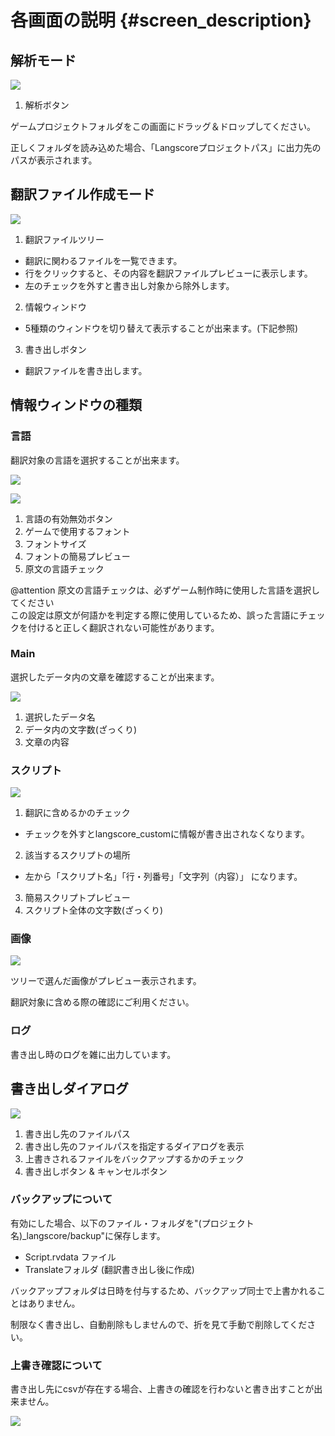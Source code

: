 # 各画面の説明 {#screen_description}

## 解析モード

![](analyze_mode.png)

1. 解析ボタン

ゲームプロジェクトフォルダをこの画面にドラッグ＆ドロップしてください。

正しくフォルダを読み込めた場合、「Langscoreプロジェクトパス」に出力先のパスが表示されます。


## 翻訳ファイル作成モード

![](edit_mode.png)

1. 翻訳ファイルツリー 
  - 翻訳に関わるファイルを一覧できます。
  - 行をクリックすると、その内容を翻訳ファイルプレビューに表示します。
  - 左のチェックを外すと書き出し対象から除外します。

2. 情報ウィンドウ
  - 5種類のウィンドウを切り替えて表示することが出来ます。(下記参照)

3. 書き出しボタン
  - 翻訳ファイルを書き出します。

## 情報ウィンドウの種類

### 言語

翻訳対象の言語を選択することが出来ます。

![](edit_mode2.png)

![](language.png)

1. 言語の有効無効ボタン
2. ゲームで使用するフォント
3. フォントサイズ
4. フォントの簡易プレビュー
5. 原文の言語チェック

@attention 原文の言語チェックは、必ずゲーム制作時に使用した言語を選択してください<br>
この設定は原文が何語かを判定する際に使用しているため、誤った言語にチェックを付けると正しく翻訳されない可能性があります。

### Main

選択したデータ内の文章を確認することが出来ます。

![](edit_mode3.png)

1. 選択したデータ名
2. データ内の文字数(ざっくり)
3. 文章の内容


### スクリプト

![](edit_mode4.png)

1. 翻訳に含めるかのチェック
  - チェックを外すとlangscore_customに情報が書き出されなくなります。
2. 該当するスクリプトの場所
  - 左から「スクリプト名」「行・列番号」「文字列（内容）」 になります。
3. 簡易スクリプトプレビュー
4. スクリプト全体の文字数(ざっくり)

### 画像

![](edit_mode5.png)

ツリーで選んだ画像がプレビュー表示されます。

翻訳対象に含める際の確認にご利用ください。

### ログ

書き出し時のログを雑に出力しています。


## 書き出しダイアログ

![](write_dialog1.png)

1. 書き出し先のファイルパス
2. 書き出し先のファイルパスを指定するダイアログを表示
3. 上書きされるファイルをバックアップするかのチェック
4. 書き出しボタン & キャンセルボタン

### バックアップについて

有効にした場合、以下のファイル・フォルダを"(プロジェクト名)_langscore/backup"に保存します。

* Script.rvdata ファイル
* Translateフォルダ (翻訳書き出し後に作成)

バックアップフォルダは日時を付与するため、バックアップ同士で上書かれることはありません。

制限なく書き出し、自動削除もしませんので、折を見て手動で削除してください。


### 上書き確認について

書き出し先にcsvが存在する場合、上書きの確認を行わないと書き出すことが出来ません。

![](write_dialog2.png)


